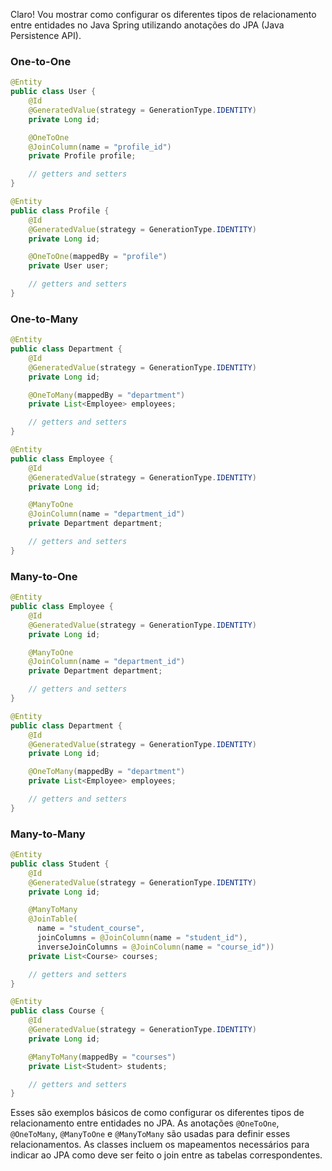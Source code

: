 Claro! Vou mostrar como configurar os diferentes tipos de relacionamento entre entidades no Java Spring utilizando anotações do JPA (Java Persistence API).

### One-to-One
```java
@Entity
public class User {
    @Id
    @GeneratedValue(strategy = GenerationType.IDENTITY)
    private Long id;

    @OneToOne
    @JoinColumn(name = "profile_id")
    private Profile profile;

    // getters and setters
}

@Entity
public class Profile {
    @Id
    @GeneratedValue(strategy = GenerationType.IDENTITY)
    private Long id;

    @OneToOne(mappedBy = "profile")
    private User user;

    // getters and setters
}
```

### One-to-Many
```java
@Entity
public class Department {
    @Id
    @GeneratedValue(strategy = GenerationType.IDENTITY)
    private Long id;

    @OneToMany(mappedBy = "department")
    private List<Employee> employees;

    // getters and setters
}

@Entity
public class Employee {
    @Id
    @GeneratedValue(strategy = GenerationType.IDENTITY)
    private Long id;

    @ManyToOne
    @JoinColumn(name = "department_id")
    private Department department;

    // getters and setters
}
```

### Many-to-One
```java
@Entity
public class Employee {
    @Id
    @GeneratedValue(strategy = GenerationType.IDENTITY)
    private Long id;

    @ManyToOne
    @JoinColumn(name = "department_id")
    private Department department;

    // getters and setters
}

@Entity
public class Department {
    @Id
    @GeneratedValue(strategy = GenerationType.IDENTITY)
    private Long id;

    @OneToMany(mappedBy = "department")
    private List<Employee> employees;

    // getters and setters
}
```

### Many-to-Many
```java
@Entity
public class Student {
    @Id
    @GeneratedValue(strategy = GenerationType.IDENTITY)
    private Long id;

    @ManyToMany
    @JoinTable(
      name = "student_course",
      joinColumns = @JoinColumn(name = "student_id"),
      inverseJoinColumns = @JoinColumn(name = "course_id"))
    private List<Course> courses;

    // getters and setters
}

@Entity
public class Course {
    @Id
    @GeneratedValue(strategy = GenerationType.IDENTITY)
    private Long id;

    @ManyToMany(mappedBy = "courses")
    private List<Student> students;

    // getters and setters
}
```

Esses são exemplos básicos de como configurar os diferentes tipos de relacionamento entre entidades no JPA. As anotações `@OneToOne`, `@OneToMany`, `@ManyToOne` e `@ManyToMany` são usadas para definir esses relacionamentos. As classes incluem os mapeamentos necessários para indicar ao JPA como deve ser feito o join entre as tabelas correspondentes.